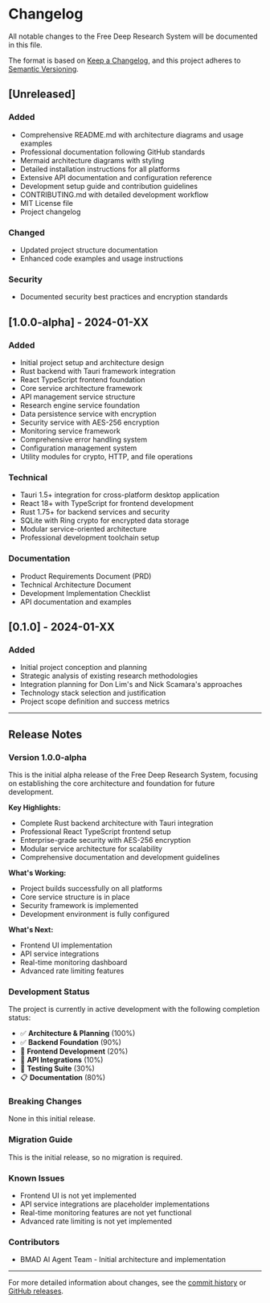 # Changelog

All notable changes to the Free Deep Research System will be documented in this file.

The format is based on [Keep a Changelog](https://keepachangelog.com/en/1.0.0/),
and this project adheres to [Semantic Versioning](https://semver.org/spec/v2.0.0.html).

## [Unreleased]

### Added
- Comprehensive README.md with architecture diagrams and usage examples
- Professional documentation following GitHub standards
- Mermaid architecture diagrams with styling
- Detailed installation instructions for all platforms
- Extensive API documentation and configuration reference
- Development setup guide and contribution guidelines
- CONTRIBUTING.md with detailed development workflow
- MIT License file
- Project changelog

### Changed
- Updated project structure documentation
- Enhanced code examples and usage instructions

### Security
- Documented security best practices and encryption standards

## [1.0.0-alpha] - 2024-01-XX

### Added
- Initial project setup and architecture design
- Rust backend with Tauri framework integration
- React TypeScript frontend foundation
- Core service architecture framework
- API management service structure
- Research engine service foundation
- Data persistence service with encryption
- Security service with AES-256 encryption
- Monitoring service framework
- Comprehensive error handling system
- Configuration management system
- Utility modules for crypto, HTTP, and file operations

### Technical
- Tauri 1.5+ integration for cross-platform desktop application
- React 18+ with TypeScript for frontend development
- Rust 1.75+ for backend services and security
- SQLite with Ring crypto for encrypted data storage
- Modular service-oriented architecture
- Professional development toolchain setup

### Documentation
- Product Requirements Document (PRD)
- Technical Architecture Document
- Development Implementation Checklist
- API documentation and examples

## [0.1.0] - 2024-01-XX

### Added
- Initial project conception and planning
- Strategic analysis of existing research methodologies
- Integration planning for Don Lim's and Nick Scamara's approaches
- Technology stack selection and justification
- Project scope definition and success metrics

---

## Release Notes

### Version 1.0.0-alpha

This is the initial alpha release of the Free Deep Research System, focusing on establishing the core architecture and foundation for future development.

**Key Highlights:**
- Complete Rust backend architecture with Tauri integration
- Professional React TypeScript frontend setup
- Enterprise-grade security with AES-256 encryption
- Modular service architecture for scalability
- Comprehensive documentation and development guidelines

**What's Working:**
- Project builds successfully on all platforms
- Core service structure is in place
- Security framework is implemented
- Development environment is fully configured

**What's Next:**
- Frontend UI implementation
- API service integrations
- Real-time monitoring dashboard
- Advanced rate limiting features

### Development Status

The project is currently in active development with the following completion status:

- ✅ **Architecture & Planning** (100%)
- ✅ **Backend Foundation** (90%)
- 🚧 **Frontend Development** (20%)
- 🚧 **API Integrations** (10%)
- 🚧 **Testing Suite** (30%)
- 📋 **Documentation** (80%)

### Breaking Changes

None in this initial release.

### Migration Guide

This is the initial release, so no migration is required.

### Known Issues

- Frontend UI is not yet implemented
- API service integrations are placeholder implementations
- Real-time monitoring features are not yet functional
- Advanced rate limiting is not yet implemented

### Contributors

- BMAD AI Agent Team - Initial architecture and implementation

---

For more detailed information about changes, see the [commit history](https://github.com/usemanusai/free-deep-research/commits/main) or [GitHub releases](https://github.com/usemanusai/free-deep-research/releases).
